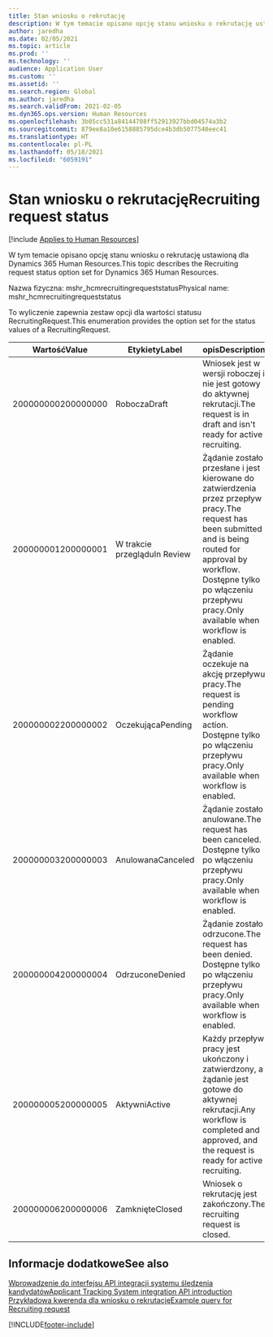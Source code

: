 ```yaml
---
title: Stan wniosku o rekrutację
description: W tym temacie opisano opcję stanu wniosku o rekrutację ustawioną dla Dynamics 365 Human Resources.
author: jaredha
ms.date: 02/05/2021
ms.topic: article
ms.prod: ''
ms.technology: ''
audience: Application User
ms.custom: ''
ms.assetid: ''
ms.search.region: Global
ms.author: jaredha
ms.search.validFrom: 2021-02-05
ms.dyn365.ops.version: Human Resources
ms.openlocfilehash: 3b05cc531a84144708ff52913927bbd04574a3b2
ms.sourcegitcommit: 879ee8a10e6158885795dce4b3db5077540eec41
ms.translationtype: HT
ms.contentlocale: pl-PL
ms.lasthandoff: 05/18/2021
ms.locfileid: "6059191"
---
```

# <a name="recruiting-request-status"></a><span data-ttu-id="a2caa-103">Stan wniosku o rekrutację</span><span class="sxs-lookup"><span data-stu-id="a2caa-103">Recruiting request status</span></span>

[!include [Applies to Human Resources](../includes/applies-to-hr.md)]

<span data-ttu-id="a2caa-104">W tym temacie opisano opcję stanu wniosku o rekrutację ustawioną dla Dynamics 365 Human Resources.</span><span class="sxs-lookup"><span data-stu-id="a2caa-104">This topic describes the Recruiting request status option set for Dynamics 365 Human Resources.</span></span>

<span data-ttu-id="a2caa-105">Nazwa fizyczna: mshr_hcmrecruitingrequeststatus</span><span class="sxs-lookup"><span data-stu-id="a2caa-105">Physical name: mshr_hcmrecruitingrequeststatus</span></span>

<span data-ttu-id="a2caa-106">To wyliczenie zapewnia zestaw opcji dla wartości statusu RecruitingRequest.</span><span class="sxs-lookup"><span data-stu-id="a2caa-106">This enumeration provides the option set for the status values of a RecruitingRequest.</span></span>

| <span data-ttu-id="a2caa-107">Wartość</span><span class="sxs-lookup"><span data-stu-id="a2caa-107">Value</span></span> | <span data-ttu-id="a2caa-108">Etykiety</span><span class="sxs-lookup"><span data-stu-id="a2caa-108">Label</span></span> | <span data-ttu-id="a2caa-109">opis</span><span class="sxs-lookup"><span data-stu-id="a2caa-109">Description</span></span> |
| --- | --- | --- |
| <span data-ttu-id="a2caa-110">200000000</span><span class="sxs-lookup"><span data-stu-id="a2caa-110">200000000</span></span> | <span data-ttu-id="a2caa-111">Robocza</span><span class="sxs-lookup"><span data-stu-id="a2caa-111">Draft</span></span> | <span data-ttu-id="a2caa-112">Wniosek jest w wersji roboczej i nie jest gotowy do aktywnej rekrutacji.</span><span class="sxs-lookup"><span data-stu-id="a2caa-112">The request is in draft and isn't ready for active recruiting.</span></span> |
| <span data-ttu-id="a2caa-113">200000001</span><span class="sxs-lookup"><span data-stu-id="a2caa-113">200000001</span></span> | <span data-ttu-id="a2caa-114">W trakcie przeglądu</span><span class="sxs-lookup"><span data-stu-id="a2caa-114">In Review</span></span> | <span data-ttu-id="a2caa-115">Żądanie zostało przesłane i jest kierowane do zatwierdzenia przez przepływ pracy.</span><span class="sxs-lookup"><span data-stu-id="a2caa-115">The request has been submitted and is being routed for approval by workflow.</span></span> <span data-ttu-id="a2caa-116">Dostępne tylko po włączeniu przepływu pracy.</span><span class="sxs-lookup"><span data-stu-id="a2caa-116">Only available when workflow is enabled.</span></span> |
| <span data-ttu-id="a2caa-117">200000002</span><span class="sxs-lookup"><span data-stu-id="a2caa-117">200000002</span></span> | <span data-ttu-id="a2caa-118">Oczekująca</span><span class="sxs-lookup"><span data-stu-id="a2caa-118">Pending</span></span> | <span data-ttu-id="a2caa-119">Żądanie oczekuje na akcję przepływu pracy.</span><span class="sxs-lookup"><span data-stu-id="a2caa-119">The request is pending workflow action.</span></span> <span data-ttu-id="a2caa-120">Dostępne tylko po włączeniu przepływu pracy.</span><span class="sxs-lookup"><span data-stu-id="a2caa-120">Only available when workflow is enabled.</span></span> |
| <span data-ttu-id="a2caa-121">200000003</span><span class="sxs-lookup"><span data-stu-id="a2caa-121">200000003</span></span> | <span data-ttu-id="a2caa-122">Anulowana</span><span class="sxs-lookup"><span data-stu-id="a2caa-122">Canceled</span></span> | <span data-ttu-id="a2caa-123">Żądanie zostało anulowane.</span><span class="sxs-lookup"><span data-stu-id="a2caa-123">The request has been canceled.</span></span> <span data-ttu-id="a2caa-124">Dostępne tylko po włączeniu przepływu pracy.</span><span class="sxs-lookup"><span data-stu-id="a2caa-124">Only available when workflow is enabled.</span></span> |
| <span data-ttu-id="a2caa-125">200000004</span><span class="sxs-lookup"><span data-stu-id="a2caa-125">200000004</span></span> | <span data-ttu-id="a2caa-126">Odrzucone</span><span class="sxs-lookup"><span data-stu-id="a2caa-126">Denied</span></span> | <span data-ttu-id="a2caa-127">Żądanie zostało odrzucone.</span><span class="sxs-lookup"><span data-stu-id="a2caa-127">The request has been denied.</span></span> <span data-ttu-id="a2caa-128">Dostępne tylko po włączeniu przepływu pracy.</span><span class="sxs-lookup"><span data-stu-id="a2caa-128">Only available when workflow is enabled.</span></span> |
| <span data-ttu-id="a2caa-129">200000005</span><span class="sxs-lookup"><span data-stu-id="a2caa-129">200000005</span></span> | <span data-ttu-id="a2caa-130">Aktywni</span><span class="sxs-lookup"><span data-stu-id="a2caa-130">Active</span></span> | <span data-ttu-id="a2caa-131">Każdy przepływ pracy jest ukończony i zatwierdzony, a żądanie jest gotowe do aktywnej rekrutacji.</span><span class="sxs-lookup"><span data-stu-id="a2caa-131">Any workflow is completed and approved, and the request is ready for active recruiting.</span></span> |
| <span data-ttu-id="a2caa-132">200000006</span><span class="sxs-lookup"><span data-stu-id="a2caa-132">200000006</span></span> | <span data-ttu-id="a2caa-133">Zamknięte</span><span class="sxs-lookup"><span data-stu-id="a2caa-133">Closed</span></span> | <span data-ttu-id="a2caa-134">Wniosek o rekrutację jest zakończony.</span><span class="sxs-lookup"><span data-stu-id="a2caa-134">The recruiting request is closed.</span></span> |

## <a name="see-also"></a><span data-ttu-id="a2caa-135">Informacje dodatkowe</span><span class="sxs-lookup"><span data-stu-id="a2caa-135">See also</span></span>

[<span data-ttu-id="a2caa-136">Wprowadzenie do interfejsu API integracji systemu śledzenia kandydatów</span><span class="sxs-lookup"><span data-stu-id="a2caa-136">Applicant Tracking System integration API introduction</span></span>](hr-admin-integration-ats-api-introduction.md)<br>
[<span data-ttu-id="a2caa-137">Przykładowa kwerenda dla wniosku o rekrutację</span><span class="sxs-lookup"><span data-stu-id="a2caa-137">Example query for Recruiting request</span></span>](hr-admin-integration-ats-api-recruiting-request-example-query.md)


[!INCLUDE[footer-include](../includes/footer-banner.md)]